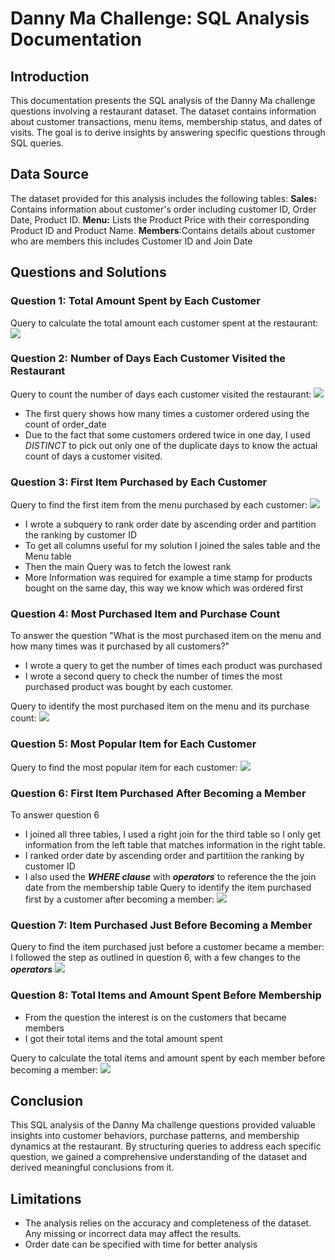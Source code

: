 # Danny Ma Challenge: SQL Analysis Documentation
## Introduction
This documentation presents the SQL analysis of the Danny Ma challenge questions involving a restaurant dataset. The dataset contains information about customer transactions, menu items, membership status, and dates of visits. The goal is to derive insights by answering specific questions through SQL queries.
## Data Source
The dataset provided for this analysis includes the following tables:
**Sales:** Contains information about customer's order including customer ID, Order Date, Product ID.
**Menu:**  Lists the Product Price with their corresponding Product ID and  Product Name.
**Members**:Contains details about customer who are members this includes Customer ID and Join Date
## Questions and Solutions
### Question 1: Total Amount Spent by Each Customer
Query to calculate the total amount each customer spent at the restaurant:
![](https://github.com/AnietieJohnson/Danny-Ma-week-1-challenge-/blob/main/solution%20to%20question%201.png)
### Question 2: Number of Days Each Customer Visited the Restaurant
Query to count the number of days each customer visited the restaurant:
![](https://github.com/AnietieJohnson/Danny-Ma-week-1-challenge-/blob/main/solutions%20to%20question%202.png)
- The first query shows how many times a customer ordered using the count of order_date
- Due to the fact that some customers ordered twice in one day, I used *DISTINCT* to pick out only one of the duplicate days to know the actual count of days a customer visited.

### Question 3: First Item Purchased by Each Customer
Query to find the first item from the menu purchased by each customer:
![](https://github.com/AnietieJohnson/Danny-Ma-week-1-challenge-/blob/main/solution%20to%20question%203.png)
- I wrote a subquery to rank order date by ascending order and partition the ranking by customer ID
- To get all columns useful for my solution I joined the sales table and the Menu table
- Then the main Query was to fetch the lowest rank
- More Information was required for example a time stamp for products bought on the same day, this way we know which was ordered first  
### Question 4: Most Purchased Item and Purchase Count
To answer the question "What is the most purchased item on the menu and how many times was it purchased by all customers?"
- I wrote a query to get the number of times each product was purchased
- I wrote a second query to check the number of times the most purchased product was bought by each customer.

Query to identify the most purchased item on the menu and its purchase count:
![](https://github.com/AnietieJohnson/Danny-Ma-week-1-challenge-/blob/main/solution%20to%20question%204.png)
### Question 5: Most Popular Item for Each Customer
Query to find the most popular item for each customer:
![](https://github.com/AnietieJohnson/Danny-Ma-week-1-challenge-/blob/main/Solution%20to%20question%205.png)
### Question 6: First Item Purchased After Becoming a Member
To answer question 6
- I joined all three tables, I used a right join for the third table so I only get information from the left table that matches information in the right table.
- I ranked order date by ascending order and partitiion the ranking by customer ID
- I also used the **_WHERE clause_** with **_operators_** to reference the the join date from the membership table
Query to identify the item purchased first by a customer after becoming a member:
![](https://github.com/AnietieJohnson/Danny-Ma-week-1-challenge-/blob/main/Solution%20to%20question%206.png)
### Question 7: Item Purchased Just Before Becoming a Member
Query to find the item purchased just before a customer became a member:
I followed the step as outlined in question 6, with a few changes to the **_operators_**
![](https://github.com/AnietieJohnson/Danny-Ma-week-1-challenge-/blob/main/solution%20to%20question%207.png)
### Question 8: Total Items and Amount Spent Before Membership
- From the question the interest is on the customers that became members
- I got their total items and the total amount spent

Query to calculate the total items and amount spent by each member before becoming a member:
![](https://github.com/AnietieJohnson/Danny-Ma-week-1-challenge-/blob/main/solutions%20to%20question%208.0.png)
## Conclusion
This SQL analysis of the Danny Ma challenge questions provided valuable insights into customer behaviors, purchase patterns, and membership dynamics at the restaurant. By structuring queries to address each specific question, we gained a comprehensive understanding of the dataset and derived meaningful conclusions from it.
## Limitations
- The analysis relies on the accuracy and completeness of the dataset. Any missing or incorrect data may affect the results.
- Order date can be specified with time for better analysis  
